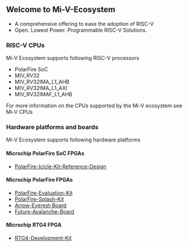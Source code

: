 ## Welcome to Mi-V-Ecosystem
  
- A comprehensive offering to ease the adoption of RISC-V
- Open. Lowest Power. Programmable RISC-V Solutions.

### RISC-V CPUs
Mi-V Ecosystem supports following RISC-V processors
- PolarFire SoC
- MIV_RV32
- MIV_RV32IMA_L1_AHB
- MIV_RV32IMA_L1_AXI
- MIV_RV32IMAF_L1_AHB

For more information on the CPUs supported by the Mi-V ecosystem see Mi-V CPUs
    
### Hardware platforms and boards

Mi-V Ecosystem supports following hardware platforms

#### Microchip PolarFire SoC FPGAs
* [PolarFire-Icicle-Kit-Reference-Design](https://github.com/polarfire-soc/icicle-kit-reference-design)

#### Microchip PolarFire FPGAs
* [PolarFire-Evaluation-Kit](https://mi-v-soft-risc-v.github.io/PolarFire-Eval-Kit/)
* [PolarFire-Splash-Kit](https://mi-v-soft-risc-v.github.io/PolarFire-FPGA-Splash-Kit/)
* [Arrow-Everest-Board](https://mi-v-soft-risc-v.github.io/Arrow-Everest-Board/)
* [Future-Avalanche-Board](https://mi-v-soft-risc-v.github.io/Future-Avalanche-Board/)

#### Microchip RTG4 FPGA
* [RTG4-Development-Kit](https://mi-v-soft-risc-v.github.io/RTG4-Development-Kit/)

